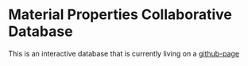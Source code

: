 # Material Properties Collaborative Database

This is an interactive database that is currently living on a [github-page](https://francois-thierry.github.io/material-properties/)
